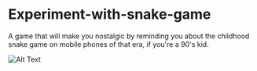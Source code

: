 # Experiment-with-snake-game
 A game that will make you nostalgic by reminding you about the childhood snake game on mobile phones of that era, if you're a 90's kid.
 
![Alt Text](https://media.giphy.com/media/Zr57DDPaeovuJquC7n/giphy.gif)
